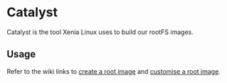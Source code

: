 # Catalyst

Catalyst is the tool Xenia Linux uses to build our rootFS images.

## Usage

Refer to the wiki links to [create a root image](https://wiki.xenialinux.com/en/latest/development/create-root.html) and [customise a root image](https://wiki.xenialinux.com/en/latest/development/customise-root.html).